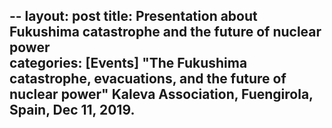 --
layout: post 
title: Presentation about Fukushima catastrophe and the future of nuclear power  
categories:  [Events] 
"The Fukushima catastrophe, evacuations, and the future of nuclear power" Kaleva Association, Fuengirola, Spain, Dec 11, 2019.
--
